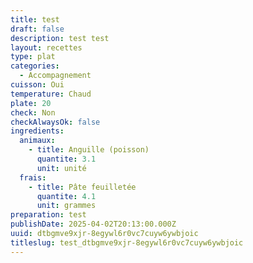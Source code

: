 ```yaml
---
title: test
draft: false
description: test test
layout: recettes
type: plat
categories:
  - Accompagnement
cuisson: Oui
temperature: Chaud
plate: 20
check: Non
checkAlwaysOk: false
ingredients:
  animaux:
    - title: Anguille (poisson)
      quantite: 3.1
      unit: unité
  frais:
    - title: Pâte feuilletée
      quantite: 4.1
      unit: grammes
preparation: test
publishDate: 2025-04-02T20:13:00.000Z
uuid: dtbgmve9xjr-8egywl6r0vc7cuyw6ywbjoic
titleslug: test_dtbgmve9xjr-8egywl6r0vc7cuyw6ywbjoic
---
```

